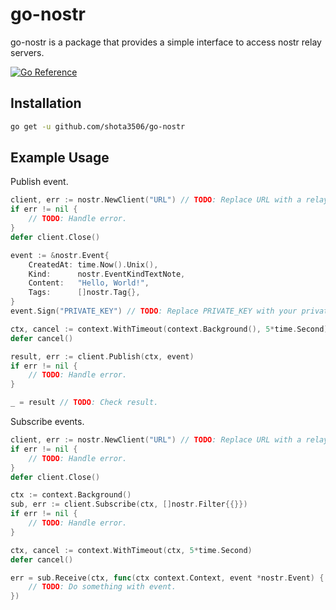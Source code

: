 # go-nostr

go-nostr is a package that provides a simple interface to access nostr relay servers.

[![Go Reference](https://pkg.go.dev/badge/github.com/shota3506/go-nostr.svg)](https://pkg.go.dev/github.com/shota3506/go-nostr)

## Installation

```bash
go get -u github.com/shota3506/go-nostr
```

## Example Usage

Publish event.

```go
client, err := nostr.NewClient("URL") // TODO: Replace URL with a relay server URL.
if err != nil {
    // TODO: Handle error.
}
defer client.Close()

event := &nostr.Event{
    CreatedAt: time.Now().Unix(),
    Kind:      nostr.EventKindTextNote,
    Content:   "Hello, World!",
    Tags:      []nostr.Tag{},
}
event.Sign("PRIVATE_KEY") // TODO: Replace PRIVATE_KEY with your private key.

ctx, cancel := context.WithTimeout(context.Background(), 5*time.Second)
defer cancel()

result, err := client.Publish(ctx, event)
if err != nil {
    // TODO: Handle error.
}

_ = result // TODO: Check result.
```

Subscribe events.

```go
client, err := nostr.NewClient("URL") // TODO: Replace URL with a relay server URL.
if err != nil {
    // TODO: Handle error.
}
defer client.Close()

ctx := context.Background()
sub, err := client.Subscribe(ctx, []nostr.Filter{{}})
if err != nil {
    // TODO: Handle error.
}

ctx, cancel := context.WithTimeout(ctx, 5*time.Second)
defer cancel()

err = sub.Receive(ctx, func(ctx context.Context, event *nostr.Event) {
    // TODO: Do something with event.
})
```
